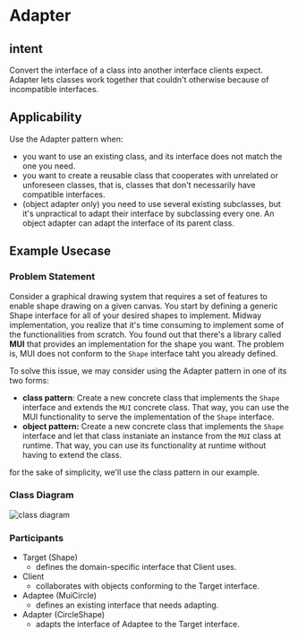 # Adapter

## intent

Convert the interface of a class into another interface clients expect. Adapter lets classes work together that couldn't otherwise because of incompatible interfaces.

## Applicability

Use the Adapter pattern when:

- you want to use an existing class, and its interface does not match the one you need.
- you want to create a reusable class that cooperates with unrelated or unforeseen classes, that is, classes that don't necessarily have compatible interfaces.
- (object adapter only) you need to use several existing subclasses, but it's unpractical to adapt their interface by subclassing every one. An object adapter can adapt the interface of its parent class.

## Example Usecase

### Problem Statement

Consider a graphical drawing system that requires a set of features to enable shape drawing on a given canvas. You start by defining a generic Shape interface for all of your desired shapes to implement. Midway implementation, you realize that it's time consuming to implement some of the functionalities from scratch. You found out that there's a library called **MUI** that provides an implementation for the shape you want. The problem is, MUI does not conform to the `Shape` interface taht you already defined.

To solve this issue, we may consider using the Adapter pattern in one of its two forms:

- **class pattern**: Create a new concrete class that implements the `Shape` interface and extends the `MUI` concrete class. That way, you can use the MUI functionality to serve the implementation of the `Shape` interface.
- **object pattern:** Create a new concrete class that implements the `Shape` interface and let that class instaniate an instance from the `MUI` class at runtime. That way, you can use its functionality at runtime without having to extend the class.

for the sake of simplicity, we'll use the class pattern in our example.

### Class Diagram

![class diagram](./adapter/classDiagram.png)

### Participants

- Target (Shape)
  - defines the domain-specific interface that Client uses.
- Client
  - collaborates with objects conforming to the Target interface.
- Adaptee (MuiCircle)
  - defines an existing interface that needs adapting.
- Adapter (CircleShape)
  - adapts the interface of Adaptee to the Target interface.
